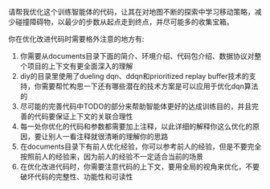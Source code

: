 请帮我优化这个训练智能体的代码，让其在对地图不断的探索中学习移动策略，减少碰撞障碍物，以最少的步数从起点走到终点，并尽可能多的收集宝箱。

你在优化改进代码时需要格外注意的地方有:
1. 你需要从documents目录下面的简介、环境介绍、代码包介绍、数据协议对整个项目的上下文有更全面深入的理解
2. diy的目录里使用了dueling dqn、ddqn和prioritized replay buffer技术的支持，你需要帮忙构思一下还有哪些潜在的技术方案是可以应用于优化dqn算法的
3. 尽可能的完善代码中TODO的部分来帮助智能体更好的达成训练目的，并且完善的代码要保证上下文的关联合理性
4. 每一处你优化的代码和参数都需要加上注释，以此详细的解释你这么优化的原因，要让别人一看注释就很清晰的理解你的思路
5. 在documents目录下有前人优化经验，你可以参考前人的经验，但是不要完全按照前人的经验来，因为前人的经验不一定适合当前的场景
6. 在优化改进代码时，你需要注意代码的上下文，要用全局的视角来优化，不要破坏代码的完整性、功能性和可读性
